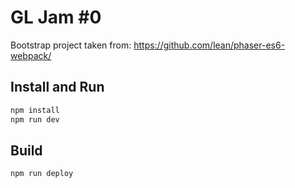 # GL Jam #0

Bootstrap project taken from: https://github.com/lean/phaser-es6-webpack/

## Install and Run

```bash
npm install
npm run dev
```

## Build

```bash
npm run deploy
```
